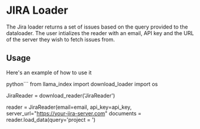 # JIRA Loader

The Jira loader returns a set of issues based on the query provided to the dataloader. The user intializes the reader with an email, API key and the URL of the server they wish to fetch issues from.

## Usage

Here's an example of how to use it

python```
from llama_index import download_loader
import os

JiraReader = download_reader('JiraReader')

reader = JiraReader(email=email, api_key=api_key, server_url="https://your-jira-server.com"
documents = reader.load_data(query='project = <your-project>')
```
